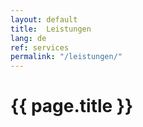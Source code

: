 ```yaml
---
layout: default
title:  Leistungen
lang: de
ref: services
permalink: "/leistungen/"
---
```

# {{ page.title }}
